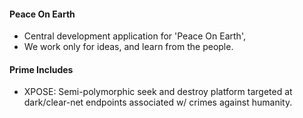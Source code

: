 #### Peace On Earth
* Central development application for 'Peace On Earth',
* We work only for ideas, and learn from the people.

#### Prime Includes
* XPOSE: Semi-polymorphic seek and destroy platform targeted at dark/clear-net endpoints associated w/ crimes against humanity.

